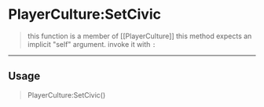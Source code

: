 # PlayerCulture:SetCivic
> this function is a member of [[PlayerCulture]]
> this method expects an implicit "self" argument. invoke it with `:`
-----
## Usage
> PlayerCulture:SetCivic()
